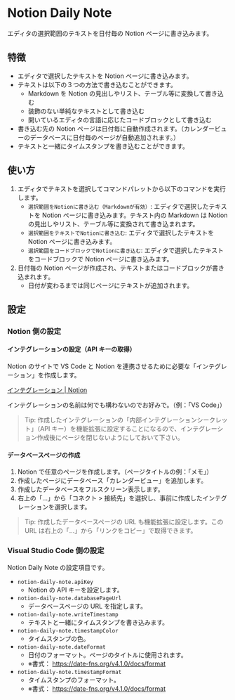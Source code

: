 # Notion Daily Note

エディタの選択範囲のテキストを日付毎の Notion ページに書き込みます。

## 特徴

- エディタで選択したテキストを Notion ページに書き込みます。
- テキストは以下の３つの方法で書き込むことができます。
  - Markdown を Notion の見出しやリスト、テーブル等に変換して書き込む
  - 装飾のない単純なテキストとして書き込む
  - 開いているエディタの言語に応じたコードブロックとして書き込む
- 書き込む先の Notion ページは日付毎に自動作成されます。（カレンダービューのデータベースに日付毎のページが自動追加されます。）
- テキストと一緒にタイムスタンプを書き込むことができます。

## 使い方

1. エディタでテキストを選択してコマンドパレットから以下のコマンドを実行します。
   - `選択範囲をNotionに書き込む（Markdownが有効）`: エディタで選択したテキストを Notion ページに書き込みます。テキスト内の Markdown は Notion の見出しやリスト、テーブル等に変換されて書き込まれます。
   - `選択範囲をテキストでNotionに書き込む`: エディタで選択したテキストを Notion ページに書き込みます。
   - `選択範囲をコードブロックでNotionに書き込む`: エディタで選択したテキストをコードブロックで Notion ページに書き込みます。
1. 日付毎の Notion ページが作成され、テキストまたはコードブロックが書き込まれます。
   - 日付が変わるまでは同じページにテキストが追加されます。

## 設定

### Notion 側の設定

#### インテグレーションの設定（API キーの取得）

Notion のサイトで VS Code と Notion を連携させるために必要な「インテグレーション」を作成します。

[インテグレーション | Notion](https://www.notion.so/profile/integrations)

インテグレーションの名前は何でも構わないのでお好みで。（例：「VS Code」）

> Tip: 作成したインテグレーションの「内部インテグレーションシークレット」（API キー）を機能拡張に設定することになるので、インテグレーション作成後にページを閉じないようにしておいて下さい。

#### データベースページの作成

1. Notion で任意のページを作成します。（ページタイトルの例：「メモ」）
2. 作成したページにデータベース「カレンダービュー」を追加します。
3. 作成したデータベースをフルスクリーン表示します。
4. 右上の「…」から「コネクト > 接続先」を選択し、事前に作成したインテグレーションを選択します。

> Tip: 作成したデータベースページの URL も機能拡張に設定します。この URL は右上の「…」から「リンクをコピー」で取得できます。

### Visual Studio Code 側の設定

Notion Daily Note の設定項目です。

- `notion-daily-note.apiKey`
  - Notion の API キーを設定します。
- `notion-daily-note.databasePageUrl`
  - データベースページの URL を指定します。
- `notion-daily-note.writeTimestamp`
  - テキストと一緒にタイムスタンプを書き込みます。
- `notion-daily-note.timestampColor`
  - タイムスタンプの色。
- `notion-daily-note.dateFormat`
  - 日付のフォーマット。ページのタイトルに使用されます。
  - ※書式： https://date-fns.org/v4.1.0/docs/format
- `notion-daily-note.timestampFormat`
  - タイムスタンプのフォーマット。
  - ※書式： https://date-fns.org/v4.1.0/docs/format

